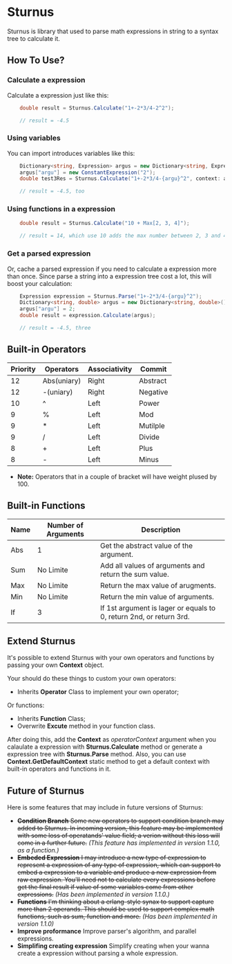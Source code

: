 Sturnus
======

Sturnus is library that used to parse math expressions in string to a syntax tree to calculate it.

## How To Use? ##

### Calculate a expression ###
Calculate a expression just like this:
```cs
    double result = Sturnus.Calculate("1+-2*3/4-2^2");

    // result = -4.5
```

### Using variables ###
You can import introduces variables like this:
```cs
    Dictionary<string, Expression> argus = new Dictionary<string, Expression>();
    argus["argu"] = new ConstantExpression("2");
    double test3Res = Sturnus.Calculate("1+-2*3/4-{argu}^2", context: argus);

    // result = -4.5, too
```

### Using functions in a expression ###
```cs
    double result = Sturnus.Calculate("10 + Max[2, 3, 4]");

    // result = 14, which use 10 adds the max number between 2, 3 and 4.
```

### Get a parsed expression ###
Or, cache a parsed expression if you need to calculate a expression more than once. Since parse a string into a expression tree cost a lot, this will boost your calculation:
```cs
    Expression expression = Sturnus.Parse("1+-2*3/4-{argu}^2");
    Dictionary<string, double> argus = new Dictionary<string, double>();
    argus["argu"] = 2;
    double result = expression.Calculate(argus);

    // result = -4.5, three
```

## Built-in Operators ##
| Priority | Operators | Associativity | Commit |
|----------|-----------|--------|------|
| 12 | Abs(uniary) | Right | Abstract |
| 12 | -(uniary) | Right | Negative |
| 10 | ^ | Left | Power |
| 9 | % | Left | Mod |
| 9 | * | Left | Mutilple |
| 9 | / | Left | Divide |
| 8 | + | Left | Plus |
| 8 | - | Left | Minus |

* **Note:** Operators that in a couple of bracket will have weight plused by 100.

## Built-in Functions ##
| Name | Number of Arguments | Description |
|------|---------------------|-------------|
| Abs | 1 | Get the abstract value of the argument. |
| Sum | No Limite | Add all values of arguments and return the sum value. |
| Max | No Limite | Return the max value of arugments. |
| Min | No Limite | Return the min value of arguments. |
| If | 3 | If 1st argument is lager or equals to 0, return 2nd, or return 3rd. |

## Extend Sturnus ##
It's possible to extend Sturnus with your own operators and functions by passing your own **Context** object. 

Your should do these things to custom your own operators:
* Inherits **Operator** Class to implement your own operator;

Or functions:
* Inherits **Function** Class;
* Overwrite **Excute** method in your function class.

After doing this, add the **Context** as *operatorContext* argument when you calaulate a expression with **Sturnus.Calculate** method or generate a expression tree with **Sturnus.Parse** method. Also, you can use **Context.GetDefaultContext** static method to get a default context with built-in operators and functions in it.

## Future of Sturnus ##
Here is some features that may include in future versions of Sturnus:
* ~~**Condition Branch** Some new operators to support condition branch may added to Sturnus. In incoming version, this feature may be implemented with some loss of operatands' value field; a verion without this loss will come in a further future.~~
*(This feature has implemented in version 1.1.0, as a function.)*
* ~~**Embeded Expression** I may introduce a new type of expression to represent a expression of any type of expression, which can support to embed a expression to a variable and produce a new expression from raw expression. You'll need not to calculate every expressions before get the final result if value of some variables come from other expressions.~~
*(Has been implemented in version 1.1.0.)*
* ~~**Functions** I'm thinking about a erlang-style synax to support capture more than 2 operands. This should be used to support complex math functions, such as sum, function and more.~~
*(Has been implemented in version 1.1.0)*
* **Improve proformance** Improve parser's algorithm, and parallel expressions.
* **Simplifing creating expression** Simplify creating when your wanna create a expression without parsing a whole expression.